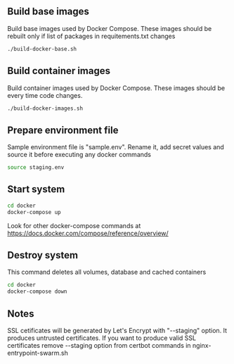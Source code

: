 ## Build base images
Build base images used by Docker Compose. 
These images should be rebuilt only if list of packages in requitements.txt changes

```bash
./build-docker-base.sh
```

## Build container images
Build container images used by Docker Compose. 
These images should be every time code changes.

```bash
./build-docker-images.sh
```

## Prepare environment file

Sample environment file is "sample.env". Rename it, add secret values and source it before executing any docker commands

```bash
source staging.env
```


## Start system

```bash
cd docker
docker-compose up
```
Look for other docker-compose commands at https://docs.docker.com/compose/reference/overview/


## Destroy system
This command deletes all volumes, database and cached containers
```bash
cd docker
docker-compose down
```


## Notes

SSL cetificates will be generated by Let's Encrypt with "--staging" option. 
It produces untrusted certificates. If you want to produce valid SSL certificates
remove --staging option from certbot commands in nginx-entrypoint-swarm.sh